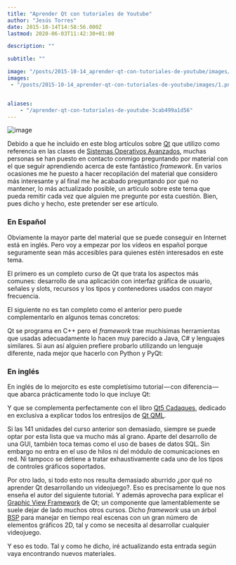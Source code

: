 ```yaml
---
title: "Aprender Qt con tutoriales de Youtube"
author: "Jesús Torres"
date: 2015-10-14T14:58:56.000Z
lastmod: 2020-06-03T11:42:30+01:00

description: ""

subtitle: ""

image: "/posts/2015-10-14_aprender-qt-con-tutoriales-de-youtube/images/1.png" 
images:
 - "/posts/2015-10-14_aprender-qt-con-tutoriales-de-youtube/images/1.png" 


aliases:
    - "/aprender-qt-con-tutoriales-de-youtube-3cab499a1d56"
---
```


![image](/posts/2015-10-14_aprender-qt-con-tutoriales-de-youtube/images/1.png)

Debido a que he incluido en este blog artículos sobre [Qt](http://www.qt.io/) que utilizo como referencia en las clases de [Sistemas Operativos Avanzados](https://jmtorres.webs.ull.es/me/proyectos/sistemas-operativos-avanzados/), muchas personas se han puesto en contacto conmigo preguntando por material con el que seguir aprendiendo acerca de este fantástico _framework_. En varios ocasiones me he puesto a hacer recopilación del material que considero más interesante y al final me he acabado preguntando por qué no mantener, lo más actualizado posible, un artículo sobre este tema que pueda remitir cada vez que alguien me pregunte por esta cuestión. Bien, pues dicho y hecho, este pretender ser ese artículo.

### En Español

Obviamente la mayor parte del material que se puede conseguir en Internet está en inglés. Pero voy a empezar por los vídeos en español porque seguramente sean más accesibles para quienes estén interesados en este tema.

El primero es un completo curso de Qt que trata los aspectos más comunes: desarrollo de una aplicación con interfaz gráfica de usuario, señales y slots, recursos y los tipos y contenedores usados con mayor frecuencia.



El siguiente no es tan completo como el anterior pero puede complementarlo en algunos temas concretos:



Qt se programa en C++ pero el _framework_ trae muchísimas herramientas que usadas adecuadamente lo hacen muy parecido a Java, C# y lenguajes similares. Si aun así alguien prefiere probarlo utilizando un lenguaje diferente, nada mejor que hacerlo con Python y PyQt:



### En inglés

En inglés de lo mejorcito es este completísimo tutorial — con diferencia — que abarca prácticamente todo lo que incluye Qt:



Y que se complementa perfectamente con el libro [Qt5 Cadaques](http://qmlbook.github.io/), dedicado en exclusiva a explicar todos los entresijos de [Qt QML](https://es.wikipedia.org/wiki/QML).

Si las 141 unidades del curso anterior son demasiado, siempre se puede optar por esta lista que va mucho más al grano. Aparte del desarrollo de una GUI, también toca temas como el uso de bases de datos SQL. Sin embargo no entra en el uso de hilos ni del módulo de comunicaciones en red. Ni tampoco se detiene a tratar exhaustivamente cada uno de los tipos de controles gráficos soportados.



Por otro lado, si todo esto nos resulta demasiado aburrido ¿por qué no aprender Qt desarrollando un videojuego?. Eso es precisamente lo que nos enseña el autor del siguiente tutorial. Y además aprovecha para explicar el [Graphic View Framework](http://doc.qt.io/qt-5/graphicsview.html) de Qt; un componente que lamentablemente se suele dejar de lado muchos otros cursos. Dicho _framework_ usa un árbol [BSP](https://en.wikipedia.org/wiki/Binary_space_partitioning) para manejar en tiempo real escenas con un gran número de elementos gráficos 2D, tal y como se necesita al desarrollar cualquier videojuego.



Y eso es todo. Tal y como he dicho, iré actualizando esta entrada según vaya encontrando nuevos materiales.
